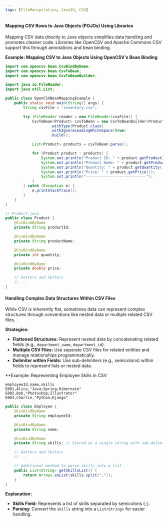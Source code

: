 ```yaml
---
tags: [FileManipulation, JavaIO, CSV]
---
```


#### **Mapping CSV Rows to Java Objects (POJOs) Using Libraries**
Mapping CSV data directly to Java objects simplifies data handling and promotes cleaner code. Libraries like OpenCSV and Apache Commons CSV support this through annotations and bean binding.

**Example: Mapping CSV to Java Objects Using OpenCSV's Bean Binding**
```java
import com.opencsv.bean.CsvBindByName;
import com.opencsv.bean.CsvToBean;
import com.opencsv.bean.CsvToBeanBuilder;

import java.io.FileReader;
import java.util.List;

public class OpenCSVBeanMappingExample {
    public static void main(String[] args) {
        String csvFile = "inventory.csv";

        try (FileReader reader = new FileReader(csvFile)) {
            CsvToBean<Product> csvToBean = new CsvToBeanBuilder<Product>(reader)
                    .withType(Product.class)
                    .withIgnoreLeadingWhiteSpace(true)
                    .build();

            List<Product> products = csvToBean.parse();

            for (Product product : products) {
                System.out.println("Product ID: " + product.getProductId());
                System.out.println("Product Name: " + product.getProductName());
                System.out.println("Quantity: " + product.getQuantity());
                System.out.println("Price: " + product.getPrice());
                System.out.println("---------------------------");
            }
        } catch (Exception e) {
            e.printStackTrace();
        }
    }
}

// Product.java
public class Product {
    @CsvBindByName
    private String productId;

    @CsvBindByName
    private String productName;

    @CsvBindByName
    private int quantity;

    @CsvBindByName
    private double price;

    // Getters and Setters
    // ...
}
```
#### **Handling Complex Data Structures Within CSV Files**
While CSV is inherently flat, sometimes data can represent complex structures through conventions like nested data or multiple related CSV files.

**Strategies:**
- **Flattened Structures:** Represent nested data by concatenating related fields (e.g., `department_name`, `department_id`).
- **Multiple CSV Files:** Use separate CSV files for related entities and manage relationships programmatically.
- **Delimiter within Fields:** Use sub-delimiters (e.g., semicolons) within fields to represent lists or nested data.

**Example: Representing Employee Skills in CSV
```
employeeId,name,skills
E001,Alice,"Java;Spring;Hibernate"
E002,Bob,"Photoshop;Illustrator"
E003,Charlie,"Python;Django"
```
```java
public class Employee {
    @CsvBindByName
    private String employeeId;

    @CsvBindByName
    private String name;

    @CsvBindByName
    private String skills; // Stored as a single string with sub-delimiters

    // Getters and Setters
    // ...

    // Additional method to parse skills into a list
    public List<String> getSkillsList() {
        return Arrays.asList(skills.split(";"));
    }
}
```
**Explanation:**
- **Skills Field:** Represents a list of skills separated by semicolons (`;`).
- **Parsing:** Convert the `skills` string into a `List<String>` for easier handling.